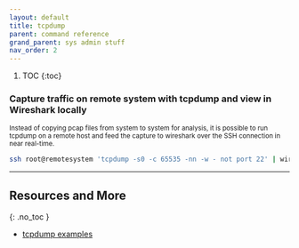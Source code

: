 ```yaml
---
layout: default
title: tcpdump
parent: command reference 
grand_parent: sys admin stuff
nav_order: 2
---
```


1. TOC
{:toc}


### Capture traffic on remote system with tcpdump and view in Wireshark locally
<small>Instead of copying pcap files from system to system for analysis, it is possible to run tcpdump on a remote host and feed the capture to wireshark over the SSH connection in near real-time.</small>
```bash
ssh root@remotesystem 'tcpdump -s0 -c 65535 -nn -w - not port 22' | wireshark -k -i -
```



---

## Resources and More
{: .no_toc }
- [tcpdump examples](https://hackertarget.com/tcpdump-examples/)
